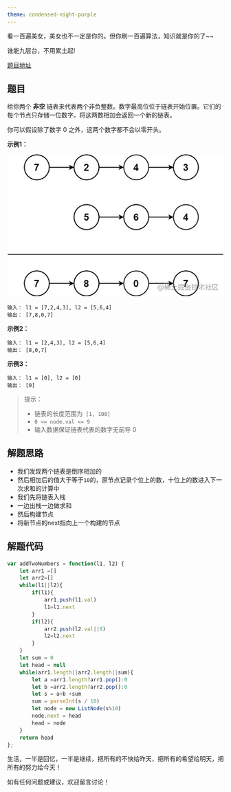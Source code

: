 ```yaml
---
theme: condensed-night-purple
---
```


看一百遍美女，美女也不一定是你的。但你刷一百遍算法，知识就是你的了~~

谁能九层台，不用累土起!

[题目地址](https://leetcode-cn.com/problems/add-two-numbers-ii/)

<!-- more -->


## 题目

给你两个 **非空** 链表来代表两个非负整数。数字最高位位于链表开始位置。它们的每个节点只存储一位数字。将这两数相加会返回一个新的链表。

你可以假设除了数字 0 之外，这两个数字都不会以零开头。

**示例1：**

![image.png](1.png)

```
输入： l1 = [7,2,4,3], l2 = [5,6,4]
输出： [7,8,0,7]
```

**示例2：**

```
输入： l1 = [2,4,3], l2 = [5,6,4]
输出： [8,0,7]
```

**示例3：**

```
输入： l1 = [0], l2 = [0]
输出： [0]
```

> 提示：
> - 链表的长度范围为` [1, 100]`
> - `0 <= node.val <= 9`
> - 输入数据保证链表代表的数字无前导 0

## 解题思路

- 我们发现两个链表是倒序相加的
- 然后相加后的值大于等于`10`的，原节点记录个位上的数，十位上的数进入下一次求和的计算中
- 我们先将链表入栈
- 一边出栈一边做求和
- 然后构建节点
- 将新节点的next指向上一个构建的节点


## 解题代码

```js
var addTwoNumbers = function(l1, l2) {
    let arr1 =[]
    let arr2=[]
    while(l1||l2){
        if(l1){
            arr1.push(l1.val)
            l1=l1.next
        }
        if(l2){
            arr2.push(l2.val||0)
            l2=l2.next
        }
    }
    let sum = 0
    let head = null
    while(arr1.length||arr2.length||sum){
        let a =arr1.length?arr1.pop():0
        let b =arr2.length?arr2.pop():0
        let s = a+b +sum
        sum = parseInt(s / 10)
        let node = new ListNode(s%10)
        node.next = head
        head = node
    }
    return head
};
```


生活，一半是回忆，一半是继续，把所有的不快给昨天，把所有的希望给明天，把所有的努力给今天！

如有任何问题或建议，欢迎留言讨论！







